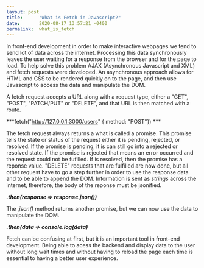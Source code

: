 ```yaml
---
layout: post
title:      "What is Fetch in Javascript?"
date:       2020-08-17 13:57:21 -0400
permalink:  what_is_fetch
---
```



In front-end development in order to make interactive webpages we tend to send lot of data across the internet. Processing this data synchronously leaves the user waiting for a response from the browser and for the page to load. To help solve this problem AJAX (Asynchronous Javascript and XML) and fetch requests were developed. An asynchronous approach allows for HTML and CSS to be rendered quickly on to the page, and then use Javascript to access the data and manipulate the DOM. 

A fetch request accepts a URL along with a request type, either a "GET", "POST", "PATCH/PUT" or "DELETE", and that URL is then matched with a route.

***fetch("http://127.0.0.1:3000/users" { method: "POST"})  ***

The fetch request always returns a what is called a promise. This promise tells the state or status of the request either it is pending, rejected, or resolved. If the promise is pending, it is can still go into a rejected or resolved state. If the promise is rejected that means an error occurred and the request could not be fufilled. If is resolved, then the promise has a reponse value. "DELETE" requests that are fulfilled are now done, but all other request have to go a step further in order to use the response data and to be able to append the DOM. Information is sent as *strings* across the internet, therefore, the body of the reponse must be jsonified. 

***.then(response => response.json())***

The *.json()* method returns another promise, but we can now use the data to manipulate the DOM.

***.then(data => console.log(data)***

Fetch can be confusing at first, but it is an important tool in front-end development. Being able to acess the backend and display data to the user without long wait times and without having to reload the page each time is essential to having a better user experience. 

